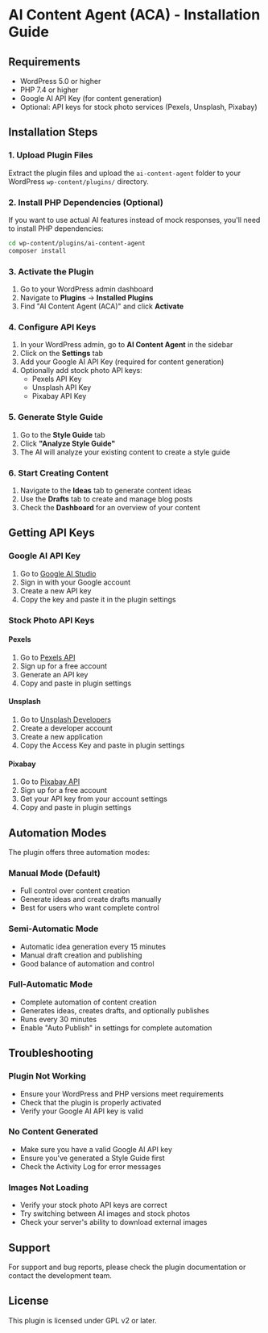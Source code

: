 # AI Content Agent (ACA) - Installation Guide

## Requirements

- WordPress 5.0 or higher
- PHP 7.4 or higher
- Google AI API Key (for content generation)
- Optional: API keys for stock photo services (Pexels, Unsplash, Pixabay)

## Installation Steps

### 1. Upload Plugin Files

Extract the plugin files and upload the `ai-content-agent` folder to your WordPress `wp-content/plugins/` directory.

### 2. Install PHP Dependencies (Optional)

If you want to use actual AI features instead of mock responses, you'll need to install PHP dependencies:

```bash
cd wp-content/plugins/ai-content-agent
composer install
```

### 3. Activate the Plugin

1. Go to your WordPress admin dashboard
2. Navigate to **Plugins** → **Installed Plugins**
3. Find "AI Content Agent (ACA)" and click **Activate**

### 4. Configure API Keys

1. In your WordPress admin, go to **AI Content Agent** in the sidebar
2. Click on the **Settings** tab
3. Add your Google AI API Key (required for content generation)
4. Optionally add stock photo API keys:
   - Pexels API Key
   - Unsplash API Key
   - Pixabay API Key

### 5. Generate Style Guide

1. Go to the **Style Guide** tab
2. Click **"Analyze Style Guide"**
3. The AI will analyze your existing content to create a style guide

### 6. Start Creating Content

1. Navigate to the **Ideas** tab to generate content ideas
2. Use the **Drafts** tab to create and manage blog posts
3. Check the **Dashboard** for an overview of your content

## Getting API Keys

### Google AI API Key

1. Go to [Google AI Studio](https://makersuite.google.com/app/apikey)
2. Sign in with your Google account
3. Create a new API key
4. Copy the key and paste it in the plugin settings

### Stock Photo API Keys

#### Pexels
1. Go to [Pexels API](https://www.pexels.com/api/)
2. Sign up for a free account
3. Generate an API key
4. Copy and paste in plugin settings

#### Unsplash
1. Go to [Unsplash Developers](https://unsplash.com/developers)
2. Create a developer account
3. Create a new application
4. Copy the Access Key and paste in plugin settings

#### Pixabay
1. Go to [Pixabay API](https://pixabay.com/api/docs/)
2. Sign up for a free account
3. Get your API key from your account settings
4. Copy and paste in plugin settings

## Automation Modes

The plugin offers three automation modes:

### Manual Mode (Default)
- Full control over content creation
- Generate ideas and create drafts manually
- Best for users who want complete control

### Semi-Automatic Mode
- Automatic idea generation every 15 minutes
- Manual draft creation and publishing
- Good balance of automation and control

### Full-Automatic Mode
- Complete automation of content creation
- Generates ideas, creates drafts, and optionally publishes
- Runs every 30 minutes
- Enable "Auto Publish" in settings for complete automation

## Troubleshooting

### Plugin Not Working
- Ensure your WordPress and PHP versions meet requirements
- Check that the plugin is properly activated
- Verify your Google AI API key is valid

### No Content Generated
- Make sure you have a valid Google AI API key
- Ensure you've generated a Style Guide first
- Check the Activity Log for error messages

### Images Not Loading
- Verify your stock photo API keys are correct
- Try switching between AI images and stock photos
- Check your server's ability to download external images

## Support

For support and bug reports, please check the plugin documentation or contact the development team.

## License

This plugin is licensed under GPL v2 or later.